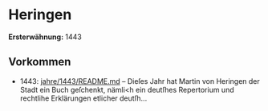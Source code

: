 # Heringen

**Ersterwähnung:** 1443

## Vorkommen
- 1443: [jahre/1443/README.md](../jahre/1443/README.md) – Dieſes Jahr hat Martin von Heringen der Stadt ein
Buch geſchenkt, nämli<h ein deutſhes Repertorium und
rechtlihe Erklärungen etlicher deutſh...
